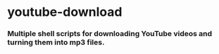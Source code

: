 # youtube-download
### Multiple shell scripts for downloading YouTube videos and turning them into mp3 files.
